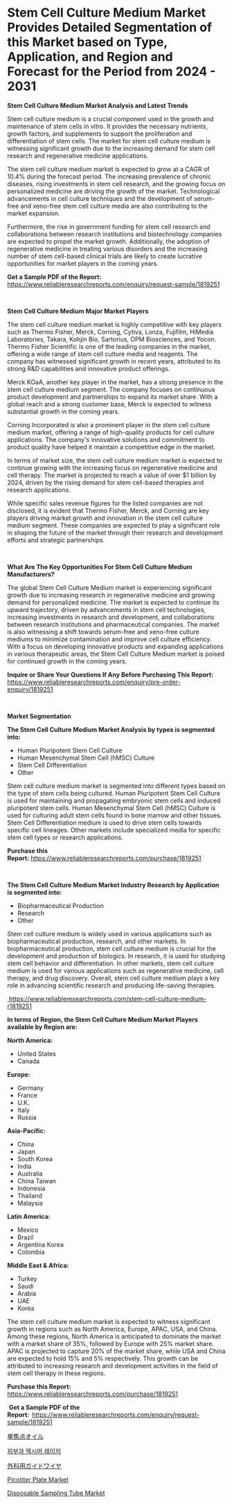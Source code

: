 <p><h1>Stem Cell Culture Medium Market Provides Detailed Segmentation of this Market based on Type, Application, and Region and Forecast for the Period from 2024 - 2031</h1></p><p><strong>Stem Cell Culture Medium Market Analysis and Latest Trends</strong></p>
<p><p>Stem cell culture medium is a crucial component used in the growth and maintenance of stem cells in vitro. It provides the necessary nutrients, growth factors, and supplements to support the proliferation and differentiation of stem cells. The market for stem cell culture medium is witnessing significant growth due to the increasing demand for stem cell research and regenerative medicine applications.</p><p>The stem cell culture medium market is expected to grow at a CAGR of 10.4% during the forecast period. The increasing prevalence of chronic diseases, rising investments in stem cell research, and the growing focus on personalized medicine are driving the growth of the market. Technological advancements in cell culture techniques and the development of serum-free and xeno-free stem cell culture media are also contributing to the market expansion.</p><p>Furthermore, the rise in government funding for stem cell research and collaborations between research institutions and biotechnology companies are expected to propel the market growth. Additionally, the adoption of regenerative medicine in treating various disorders and the increasing number of stem cell-based clinical trials are likely to create lucrative opportunities for market players in the coming years.</p></p>
<p><strong>Get a Sample PDF of the Report:&nbsp;</strong> <a href="https://www.reliableresearchreports.com/enquiry/request-sample/1819251">https://www.reliableresearchreports.com/enquiry/request-sample/1819251</a></p>
<p>&nbsp;</p>
<p><strong>Stem Cell Culture Medium Major Market Players</strong></p>
<p><p>The stem cell culture medium market is highly competitive with key players such as Thermo Fisher, Merck, Corning, Cytiva, Lonza, Fujifilm, HiMedia Laboratories, Takara, Kohjin Bio, Sartorius, OPM Biosciences, and Yocon. Thermo Fisher Scientific is one of the leading companies in the market, offering a wide range of stem cell culture media and reagents. The company has witnessed significant growth in recent years, attributed to its strong R&D capabilities and innovative product offerings.</p><p>Merck KGaA, another key player in the market, has a strong presence in the stem cell culture medium segment. The company focuses on continuous product development and partnerships to expand its market share. With a global reach and a strong customer base, Merck is expected to witness substantial growth in the coming years.</p><p>Corning Incorporated is also a prominent player in the stem cell culture medium market, offering a range of high-quality products for cell culture applications. The company's innovative solutions and commitment to product quality have helped it maintain a competitive edge in the market.</p><p>In terms of market size, the stem cell culture medium market is expected to continue growing with the increasing focus on regenerative medicine and cell therapy. The market is projected to reach a value of over $1 billion by 2024, driven by the rising demand for stem cell-based therapies and research applications.</p><p>While specific sales revenue figures for the listed companies are not disclosed, it is evident that Thermo Fisher, Merck, and Corning are key players driving market growth and innovation in the stem cell culture medium segment. These companies are expected to play a significant role in shaping the future of the market through their research and development efforts and strategic partnerships.</p></p>
<p>&nbsp;</p>
<p><strong>What Are The Key Opportunities For Stem Cell Culture Medium Manufacturers?</strong></p>
<p><p>The global Stem Cell Culture Medium market is experiencing significant growth due to increasing research in regenerative medicine and growing demand for personalized medicine. The market is expected to continue its upward trajectory, driven by advancements in stem cell technologies, increasing investments in research and development, and collaborations between research institutions and pharmaceutical companies. The market is also witnessing a shift towards serum-free and xeno-free culture mediums to minimize contamination and improve cell culture efficiency. With a focus on developing innovative products and expanding applications in various therapeutic areas, the Stem Cell Culture Medium market is poised for continued growth in the coming years.</p></p>
<p><strong>Inquire or Share Your Questions If Any Before Purchasing This Report:</strong> <a href="https://www.reliableresearchreports.com/enquiry/pre-order-enquiry/1819251">https://www.reliableresearchreports.com/enquiry/pre-order-enquiry/1819251</a></p>
<p>&nbsp;</p>
<p><strong>Market Segmentation</strong></p>
<p><strong>The Stem Cell Culture Medium Market Analysis by types is segmented into:</strong></p>
<p><ul><li>Human Pluripotent Stem Cell Culture</li><li>Human Mesenchymal Stem Cell (hMSC) Culture</li><li>Stem Cell Differentiation</li><li>Other</li></ul></p>
<p><p>Stem cell culture medium market is segmented into different types based on the type of stem cells being cultured. Human Pluripotent Stem Cell Culture is used for maintaining and propagating embryonic stem cells and induced pluripotent stem cells. Human Mesenchymal Stem Cell (hMSC) Culture is used for culturing adult stem cells found in bone marrow and other tissues. Stem Cell Differentiation medium is used to drive stem cells towards specific cell lineages. Other markets include specialized media for specific stem cell types or research applications.</p></p>
<p><strong>Purchase this Report:&nbsp;</strong><a href="https://www.reliableresearchreports.com/purchase/1819251">https://www.reliableresearchreports.com/purchase/1819251</a></p>
<p>&nbsp;</p>
<p><strong>The Stem Cell Culture Medium Market Industry Research by Application is segmented into:</strong></p>
<p><ul><li>Biopharmaceutical Production</li><li>Research</li><li>Other</li></ul></p>
<p><p>Stem cell culture medium is widely used in various applications such as biopharmaceutical production, research, and other markets. In biopharmaceutical production, stem cell culture medium is crucial for the development and production of biologics. In research, it is used for studying stem cell behavior and differentiation. In other markets, stem cell culture medium is used for various applications such as regenerative medicine, cell therapy, and drug discovery. Overall, stem cell culture medium plays a key role in advancing scientific research and producing life-saving therapies.</p></p>
<p><a href="https://www.reliableresearchreports.com/stem-cell-culture-medium-r1819251">&nbsp;https://www.reliableresearchreports.com/stem-cell-culture-medium-r1819251</a></p>
<p><strong>In terms of Region, the Stem Cell Culture Medium Market Players available by Region are:</strong></p>
<p>
    <p> <strong> North America: </strong>
        <ul>
            <li>United States</li>
            <li>Canada</li>
        </ul>
        </p> 
    <p> <strong> Europe: </strong>
        <ul>
            <li>Germany</li>
            <li>France</li>
            <li>U.K.</li>
            <li>Italy</li>
            <li>Russia</li>
        </ul>
        </p> 
    <p> <strong> Asia-Pacific: </strong>
        <ul>
            <li>China</li>
            <li>Japan</li>
            <li>South Korea</li>
            <li>India</li>
            <li>Australia</li>
            <li>China Taiwan</li>
            <li>Indonesia</li>
            <li>Thailand</li>
            <li>Malaysia</li>
        </ul>
        </p> 
    <p> <strong> Latin America: </strong>
        <ul>
            <li>Mexico</li>
            <li>Brazil</li>
            <li>Argentina Korea</li>
            <li>Colombia</li>
        </ul>
        </p> 
    <p> <strong> Middle East & Africa: </strong>
        <ul>
            <li>Turkey</li>
            <li>Saudi</li>
            <li>Arabia</li>
            <li>UAE</li>
            <li>Korea</li>
        </ul>
    </p>
    </p>
<p><p>The stem cell culture medium market is expected to witness significant growth in regions such as North America, Europe, APAC, USA, and China. Among these regions, North America is anticipated to dominate the market with a market share of 35%, followed by Europe with 25% market share. APAC is projected to capture 20% of the market share, while USA and China are expected to hold 15% and 5% respectively. This growth can be attributed to increasing research and development activities in the field of stem cell therapy in these regions.</p></p>
<p><strong>Purchase this Report: </strong><a href="https://www.reliableresearchreports.com/purchase/1819251">https://www.reliableresearchreports.com/purchase/1819251</a></p>
<p>&nbsp;<strong>Get a Sample PDF of the Report:&nbsp;&nbsp;</strong><a href="https://www.reliableresearchreports.com/enquiry/request-sample/1819251">https://www.reliableresearchreports.com/enquiry/request-sample/1819251</a></p>
<p><strong></strong></p>
<p><p><a href="https://github.com/LeanneBruen2023/Market-Research-Report-List-1/blob/main/536538849334.md">単焦点オイル</a></p><p><a href="https://github.com/vs019sa3m8x/Market-Research-Report-List-2/blob/main/732065044073.md">피부과 엑시머 레이저</a></p><p><a href="https://github.com/charm854/Market-Research-Report-List-1/blob/main/514974549335.md">外科用ガイドワイヤ</a></p><p><a href="https://github.com/Alonsoolds3wq1d81czn8rbol/Market-Research-Report-List-2/blob/main/picotiter-plate-market.md">Picotiter Plate Market</a></p><p><a href="https://github.com/yemakinde/Market-Research-Report-List-2/blob/main/disposable-sampling-tube-market.md">Disposable Sampling Tube Market</a></p></p>